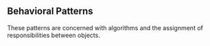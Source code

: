 ## Behavioral Patterns

These patterns are concerned with algorithms and the assignment of responsibilities between objects.

